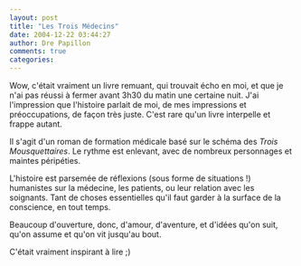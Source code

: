 ```yaml
---
layout: post
title: "Les Trois Médecins"
date: 2004-12-22 03:44:27
author: Dre Papillon
comments: true
categories: 
---
```



Wow, c'était vraiment un livre remuant, qui trouvait écho en moi, et que je n'ai pas réussi à fermer avant 3h30 du matin une certaine nuit.  J'ai l'impression que l'histoire parlait de moi, de mes impressions et préoccupations, de façon très juste.  C'est rare qu'un livre interpelle et frappe autant.

Il s'agit d'un roman de formation médicale basé sur le schéma des *Trois Mousquettaires*.  Le rythme est enlevant, avec de nombreux personnages et maintes péripéties.

L'histoire est parsemée de réflexions (sous forme de situations !) humanistes sur la médecine, les patients, ou leur relation avec les soignants.  Tant de choses essentielles qu'il faut garder à la surface de la conscience, en tout temps.

Beaucoup d'ouverture, donc, d'amour, d'aventure, et d'idées qu'on suit, qu'on assume et qu'on vit jusqu'au bout.

C'était vraiment inspirant à lire ;)